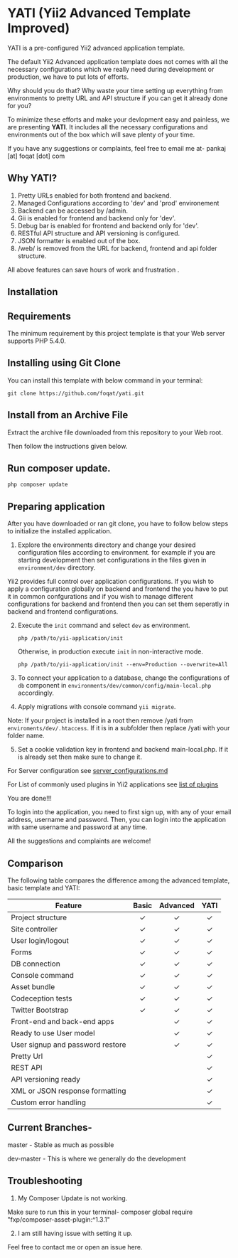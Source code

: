 YATI (Yii2 Advanced Template Improved)
======================================
YATI is a pre-configured Yii2 advanced application template.

The default Yii2 Advanced application template does not comes with all the necessary configurations which we really need during
 development or production, we have to put lots of efforts. 
 
Why should you do that? Why waste your time setting up everything from environments to pretty URL and API structure if you can get it already done for you?
 
To minimize these efforts and make your devlopment easy and painless, we are presenting <strong>YATI</strong>. It includes all the necessary configurations and environments out of the box which will save plenty of your time.


If you have any suggestions or complaints, feel free to email me at- pankaj [at] foqat [dot] com


Why YATI?
---------
1. Pretty URLs enabled for both frontend and backend.
2. Managed Configurations according to 'dev' and 'prod' environement
3. Backend can be accessed by /admin.
4. Gii is enabled for frontend and backend only for 'dev'.
5. Debug bar is enabled for frontend and backend only for 'dev'.
6. RESTful API structure and API versioning is configured.
7. JSON formatter is enabled out of the box.
8. /web/ is removed from the URL for backend, frontend and api folder structure.

All above features can save hours of work and frustration .


Installation
------------

## Requirements

The minimum requirement by this project template is that your Web server supports PHP 5.4.0.

## Installing using Git Clone

You can install this template with below command in your terminal:

    git clone https://github.com/foqat/yati.git


## Install from an Archive File

Extract the archive file downloaded from this repository to your Web root.

Then follow the instructions given below.


## Run composer update.
   ```
   php composer update
   ```
   
## Preparing application

After you have downloaded or ran git clone, you have to follow below steps to initialize the installed application.
1. Explore the environments directory and change your desired configuration files according to environment. for example if
you are starting development then set configurations in the files given in `environment/dev` directory.

Yii2 provides full control over application configurations. If you wish to apply a configuration globally on backend and frontend the you have
to put it in common confgurations and if you wish to manage different configurations for backend and frontend then you can set them seperatly in
backend and frontend configurations.

2. Execute the `init` command and select `dev` as environment.

   ```
   php /path/to/yii-application/init
   ```

   Otherwise, in production execute `init` in non-interactive mode.

   ```
   php /path/to/yii-application/init --env=Production --overwrite=All
   ```

3. To connect your application to a database, change the configurations of `db` component in `environments/dev/common/config/main-local.php` accordingly.

4. Apply migrations with console command `yii migrate`.

Note: If your project is installed in a root then remove /yati from `enviroments/dev/.htaccess`. If it is in a subfolder then replace /yati with your folder name.

5. Set a cookie validation key in frontend and backend main-local.php. If it is already set then make sure to change it.

For Server configuration see [server_configurations.md](server_configurations.md)

For List of commonly used plugins in Yii2 applications see [list of plugins](plugins.md)

You are done!!!

To login into the application, you need to first sign up, with any of your email address, username and password.
Then, you can login into the application with same username and password at any time.


All the suggestions and complaints are welcome!

Comparison
----------

The following table compares the difference among the advanced template, basic template and YATI:


| Feature  |  Basic  |  Advanced |  YATI |
|---|:---:|:---:|:---:|
| Project structure | ✓ | ✓ | ✓ |
| Site controller | ✓ | ✓ | ✓ |
| User login/logout | ✓ | ✓ | ✓ |
| Forms  | ✓ | ✓ | ✓ |
| DB connection  | ✓ | ✓ | ✓ |
| Console command  | ✓ | ✓ | ✓ |
| Asset bundle  | ✓ | ✓ | ✓ |
| Codeception tests  | ✓ | ✓ | ✓ |
| Twitter Bootstrap  | ✓ | ✓ | ✓ |
| Front-end and back-end apps  |    | ✓ | ✓ |
| Ready to use User model |    | ✓ | ✓ |
| User signup and password restore  |     | ✓ | ✓ |
| Pretty Url |     |     | ✓ |
| REST API |     |     | ✓ |
| API versioning ready |     |     | ✓ |
| XML or JSON response formatting |     |     | ✓ |
| Custom error handling |     |     | ✓ |


Current Branches-
------------------

master - Stable as much as possible

dev-master - This is where we generally do the development


Troubleshooting
---------------

1. My Composer Update is not working.

Make sure to run this in your terminal-
composer global require "fxp/composer-asset-plugin:^1.3.1"

2. I am still having issue with setting it up.

Feel free to contact me or open an issue here.
